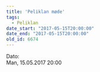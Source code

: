 ```yaml
---
title: 'Peliklan møde'
tags:
  - Peliklan
date_start: "2017-05-15T20:00:00"
date_end: "2017-05-15T20:00:00"
old_id: 6674
---
```

<div class="field field-type-datetime field-field-tidspunkt">
    <div class="field-items">
            <div class="field-item odd">
                      <div class="field-label-inline-first">
              Dato:&nbsp;</div>
                    Man, 15.05.2017 20:00        </div>
        </div>
</div>